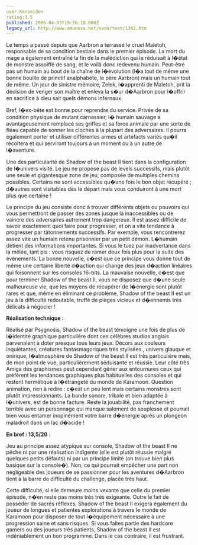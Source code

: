 ```yaml
---
user:Kenseiden
rating:3.5
published: 2006-04-03T19:26:18.000Z
legacy_url: http://www.emunova.net/veda/test/1362.htm
---
```

Le temps a passé depuis que Aarbron a terrassé le cruel Maletoh, responsable de sa condition bestiale dans le premier épisode. La mort du mage a également entraîné la fin de la malédiction qui le réduisait à l�état de monstre assoiffé de sang, et le voilà donc redevenu humain. Peut-être pas un humain au bout de la chaîne de l�évolution (l�a tout de même une bonne bouille de primitif analphabète, le père Aarbron) mais un humain tout de même. Un jour de sinistre mémoire, Zelek, l�apprenti de Maletoh, prit la décision de venger son maître et enleva la s�ur d�Aarbron pour l�offrir en sacrifice à dieu sait quels démons infernaux.  

Bref, l�ex-bête est bonne pour reprendre du service. Privée de sa condition physique de mutant carnassier, l� humain sauvage a avantageusement remplacé ses griffes et sa force animale par une sorte de fléau capable de sonner les cloches à la plupart des adversaires. Il pourra également porter et utiliser différentes armes et artefacts variés qu�il récoltera et qui serviront toujours à un moment ou à un autre de l�aventure.   

  

Une des particularité de Shadow of the beast II tient dans la configuration de l�univers visité. Le jeu ne propose pas de levels successifs, mais plutôt une seule et gigantesque zone de jeu, composée de multiples chemins possibles. Certains ne sont accessibles qu�une fois le bon objet récupéré ; d�autres sont visitables dès le départ mais vous conduiront à une mort plus que certaine !  

  

Le principe du jeu consiste donc à trouver différents objets ou pouvoirs qui vous permettront de passer des zones jusque là inaccessibles ou de vaincre des adversaires autrement trop dangereux. Il est assez difficile de savoir exactement quoi faire pour progresser, et on a vite tendance à progresser par tâtonnements successifs. Par exemple, vous rencontrerez assez vite un humain retenu prisonnier par un petit démon. L�humain détient des informations importantes. Si vous le tuez par inadvertance dans la mêlée, tant pis : vous risquez de ramer deux fois plus pour la suite des événements. La bonne nouvelle, c�est que ce principe vous donne tout de même une certaine liberté d�action qui change des jeux d�action linéaires qui foisonnent sur les consoles 16-bits. La mauvaise nouvelle, c�est que pour terminer Shadow of the beast II, vous ne disposez que d�une seule malheureuse vie, que les moyens de récupérer de l�énergie sont plutôt rares et que, même en éliminant ce problème, Shadow of the beast II est un jeu à la difficulté redoutable, truffé de pièges vicieux et d�ennemis très délicats à négocier !  

  

  

**Réalisation technique :**   

Réalisé par Psygnosis, Shadow of the beast témoigne une fois de plus de l�identité graphique particulière dont ces célèbres studios anglais parvenaient à doter presque tous leurs jeux. Décors aux couleurs inquiétantes, créatures fantasmagoriques très stylisées , univers glauque et onirique, l�atmosphère de Shadow of the beast II est très particulière mais, de mon point de vue, particulièrement séduisante et réussie. Leur côté très Amiga des graphismes peut cependant gêner aux entournures ceux qui préfèrent les tendances graphiques plus habituelles des consoles et qui restent hermétique à l�étrangeté du monde de Karamoon. Question animation, rien à redire : c�est un peu lent mais certains monstres sont plutôt impressionnants. La bande sonore, tribale et bien adaptée à l�univers, est de bonne facture. Reste la jouabilité, pas franchement terrible avec un personnage qui manque salement de souplesse et pourrait bien vous entamer inopinément votre barre d�énergie après un plongeon maladroit dans un lac d�acide !  

  

**En bref : 13,5/20** :  

Jeu au principe assez atypique sur console, Shadow of the beast II ne pêche ni par une réalisation indigente (elle est plutôt réussie malgré quelques petits défauts) ni par un principe limité (on trouve bien plus basique sur la console�). Non, ce qui pourrait empêcher une part non négligeable des joueurs de se passionner pour les aventures d�Aarbron tient à la barre de difficulté du challenge, placée très haut.   

Cette difficulté, si elle demeure moins vexante que celle du premier épisode, n�en reste pas moins très très exigeante. Outre le fait de posséder de sacrés réflexes, Shadow of the beast II exigera également du joueur de longues et patientes explorations à travers le monde de Karamoon pour disposer de tout l�équipement nécessaire à une progression saine et sans risques. Si vous faites partie des hardcore gamers ou des joueurs très patients, Shadow of the beast II est indéniablement un bon programme. Dans le cas contraire, il est frustrant.